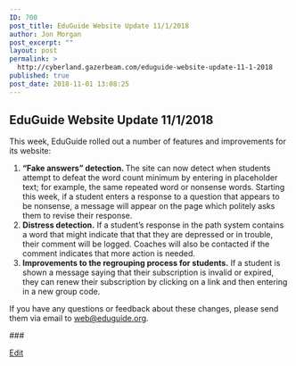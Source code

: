 ```yaml
---
ID: 700
post_title: EduGuide Website Update 11/1/2018
author: Jon Morgan
post_excerpt: ""
layout: post
permalink: >
  http://cyberland.gazerbeam.com/eduguide-website-update-11-1-2018
published: true
post_date: 2018-11-01 13:08:25
---
```

<h2>EduGuide Website Update 11/1/2018</h2>
<p></p>
<p>This week, EduGuide rolled out a number of features and improvements for its website:</p>
<p></p>
<ol>
<li><b>“Fake answers” detection. </b>The site can now detect when students attempt to defeat the word count minimum by entering in placeholder text; for example, the same repeated word or nonsense words. Starting this week, if a student enters a response to a question that appears to be nonsense, a message will appear on the page which politely asks them to revise their response.</li>
<li><b>Distress detection.</b> If a student’s response in the path system contains a word that might indicate that that they are depressed or in trouble, their comment will be logged. Coaches will also be contacted if the comment indicates that more action is needed.</li>
<li><b>Improvements to the regrouping process for students.</b> If a student is shown a message saying that their subscription is invalid or expired, they can renew their subscription by clicking on a link and then entering in a new group code.</li>
</ol>
<p></p>
<p>If you have any questions or feedback about these changes, please send them via email to <a href="mailto:web@eduguide.org">web@eduguide.org</a>.</p>
<p></p>
<p></p>
<p></p>
<p>###</p>
<p><a href="https://docs.google.com/document/d/1cit9TYpkhfW9Dw3RmJ_LJDMnZZTZKfJH-HxquOzJnNQ/edit?usp=sharing">Edit</a></p>